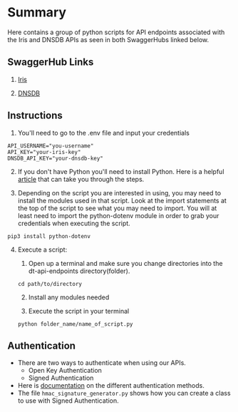 # Summary

Here contains a group of python scripts for API endpoints associated with the Iris and DNSDB APIs as seen in both SwaggerHubs linked below.

## SwaggerHub Links

1. [Iris](https://app.swaggerhub.com/apis-docs/DomainToolsLLC/DomainTools_APIs/1.1#/)

2. [DNSDB](https://app.swaggerhub.com/apis-docs/DomainToolsLLC/DNSDB/2.0#/)

## Instructions

1. You'll need to go to the .env file and input your credentials

```.env
API_USERNAME="you-username"
API_KEY="your-iris-key"
DNSDB_API_KEY="your-dnsdb-key"
```

2. If you don't have Python you'll need to install Python. Here is a helpful [article](https://realpython.com/installing-python/) that can take you through the steps.

3. Depending on the script you are interested in using, you may need to install the modules used in that script. Look at the import statements at the top of the script to see what you may need to import. You will at least need to import the python-dotenv module in order to grab your credentials when executing the script.

```terminal
pip3 install python-dotenv
```

4. Execute a script:
   1. Open up a terminal and make sure you change directories into the dt-api-endpoints directory(folder).

   ```terminal
   cd path/to/directory
   ```

   2. Install any modules needed

   3. Execute the script in your terminal

   ```terminal
   python folder_name/name_of_script.py
   ```

## Authentication

- There are two ways to authenticate when using our APIs.
  - Open Key Authentication
  - Signed Authentication
- Here is [documentation](https://www.domaintools.com/resources/api-documentation/authentication/) on the different authentication methods.
- The file `hmac_signature_generator.py` shows how you can create a class to use with Signed Authentication.
